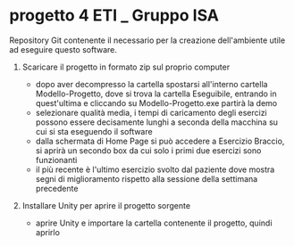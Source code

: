 # progetto 4 ETI _ Gruppo ISA

Repository Git contenente il necessario per la creazione dell'ambiente utile ad eseguire questo software.

1. Scaricare il progetto in formato zip sul proprio computer
      - dopo aver decompresso la cartella spostarsi all'interno cartella Modello-Progetto, dove si trova la cartella
        Eseguibile, entrando in quest'ultima e cliccando su Modello-Progetto.exe partirà la demo
      - selezionare qualità media, i tempi di caricamento degli esercizi possono essere decisamente lunghi a seconda della
        macchina su cui si sta eseguendo il software
      - dalla schermata di Home Page si può accedere a Esercizio Braccio, si aprirà un secondo box da cui solo i primi due
        esercizi sono funzionanti
      - il più recente è l'ultimo esercizio svolto dal paziente dove mostra segni di miglioramento rispetto alla sessione
        della settimana precedente

2. Installare Unity per aprire il progetto sorgente
      - aprire Unity e importare la cartella contenente il progetto, quindi aprirlo

